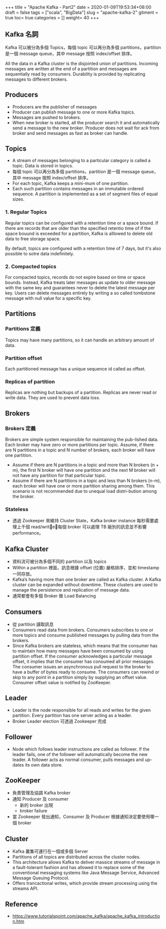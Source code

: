 +++
title = "Apache Kafka - Part2"
date = 2020-01-09T19:53:34+08:00
draft = false
tags = ["scala", "BigData"]
slug = "apache-kafka-2"
gitment = true
toc= true
categories = []
weight= 40
+++

## Kafka 名詞

Kafka 可以被分為多個 Topics，每個 topic 可以再分為多個 partitions，partition 是一個 message queue，其中 message 按照 index/offset 排序。

All the data in a Kafka cluster is the disjointed union of partitions. Incoming messages are written at the end of a partition and messages are sequentially read by consumers. Durability is provided by replicating messages to different brokers.

## Producers

- Producers are the publisher of messages
- Producer can publish message to one or more Kafka topics.
- Messages are pushed to brokers.
- When new broker is started, all the producer search it and automatically send a message to the new broker. Producer does not wait for ack from broker and send messages as fast as broker can handle.

## Topics

- A stream of messages belonging to a particular category is called a topic. Data is stored in topics.
- 每個 topic 可以再分為多個 partitions，partition 是一個 message queue，其中 message 按照 index/offset 排序。
- For each topic, Kafka keeps a mini-mum of one partition.
- Each such partition contains messages in an immutable ordered sequence. A partition is implemented as a set of segment files of equal sizes.

### 1. Regular Topics

Regular topics can be configured with a retention time or a space bound. If there are records that are older than the specified retentio time of if the space bouund is exceeded for a partition, Kafka is alllowed to delete old data to free storage space.

By default, topics are configured with a retention time of 7 days, but it's also possible to sotre data indefinitely.

### 2. Compacted topics

For compacted topics, records do not expire based on time or space bounds.
Instead, Kafka treats later messages as update to older message with the same key and guarantees never to delete the latest message per key. Users can delete messages entirely by writing a so called tombstone message with null value for a specific key.

## Partitions

### Partitions 定義

Topics may have many partitions, so it can handle an arbitrary amount of data.

### Partition offset

Each partitioned message has a unique sequence id called as offset.

### Replicas of partition

Replicas are nothing but backups of a partition. Replicas are never read or write data. They are used to prevent data loss.

## Brokers

### Brokers 定義

Brokers are simple system responsible for maintaining the pub-lished data. Each broker may have zero or more partitions per topic. Assume, if there are N partitions in a topic and N number of brokers, each broker will have one partition.

- Assume if there are N partitions in a topic and more than N brokers (n + m), the first N broker will have one partition and the next M broker will not have any partition for that particular topic.
- Assume if there are N partitions in a topic and less than N brokers (n-m), each broker will have one or more partition sharing among them. This scenario is not recommended due to unequal load distri-bution among the broker.

### Stateless

- 透過 Zookeeper 來維持 Cluster State，Kafka broker instance 每秒需要處理上千個 read/write，每個 broker 可以處理 TB 級別的訊息並不影響 performance。

## Kafka Cluster

- 資料流可被分為多個不同的 partition 以及 topics
- Within a partition 裡面，訊息根據 offset (位置) 嚴格排序，並和 timestamp 一同存放。
- Kafka’s having more than one broker are called as Kafka cluster. A Kafka cluster can be expanded without downtime. These clusters are used to manage the persistence and replication of message data.
- 通常都會有多個 Broker 做 Load Balancing

## Consumers

- 從 partition 讀取訊息
- Consumers read data from brokers. Consumers subscribes to one or more topics and consume published messages by pulling data from the brokers.
- Since Kafka brokers are stateless, which means that the consumer has to maintain how many messages have been consumed by using partition offset. If the consumer acknowledges a particular message offset, it implies that the consumer has consumed all prior messages. The consumer issues an asynchronous pull request to the broker to have a buffer of bytes ready to consume. The consumers can rewind or skip to any point in a partition simply by supplying an offset value. Consumer offset value is notified by ZooKeeper.

## Leader

- Leader is the node responsible for all reads and writes for the given partition. Every partition has one server acting as a leader.
- Broker Leader election 可透過 Zookeeper 完成

## Follower

- Node which follows leader instructions are called as follower. If the leader fails, one of the follower will automatically become the new leader. A follower acts as normal consumer, pulls messages and up-dates its own data store.

## ZooKeeper

- 負責管理及協調 Kafka broker
- 通知 Producer 及 consumer
  - 新的 broker 出現
  - broker failure
- 當 Zookeeper 發出通知，Consumer 及 Producer 根據通知決定要使用哪一個 broker

## Cluster

- Kafka 叢集可運行在一個或多個 Server
- Partitions of all topics are distributed across the cluster nodes.
- This architecture allows Kafka to deliver massice streams of message in a fault-tolerant fashion and has allowed it to replace some of the conventional messaging systems like Java Message Service, Advanced Message Queuing Protocol.
- Offers trancactional writes, which provide stream processing using the streams API.

## Reference

- https://www.tutorialspoint.com/apache_kafka/apache_kafka_introduction.htm
